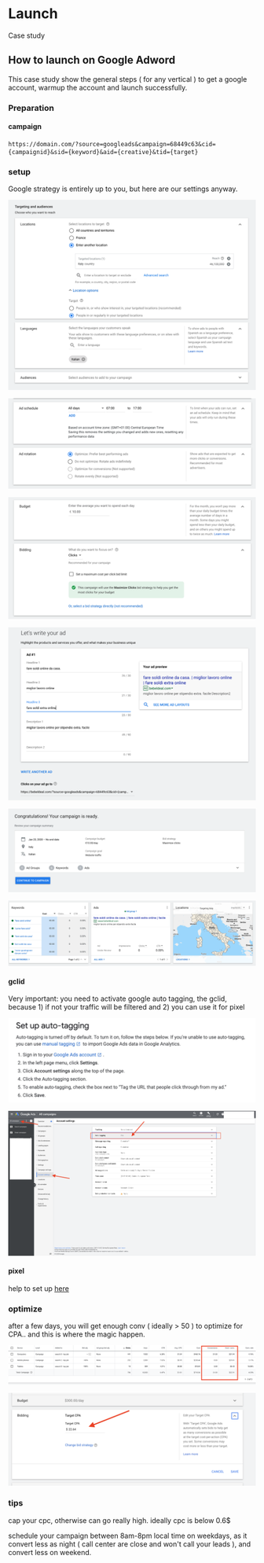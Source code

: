 # Launch

Case study

## How to launch on Google Adword

This case study show the general steps \( for any vertical \) to get a google account, warmup the account and launch successfully.

### Preparation

#### campaign

```text
https://domain.com/?source=googleads&campaign=68449c63&cid={campaignid}&sid={keyword}&aid={creative}&tid={target}
```

### setup

Google strategy is entirely up to you, but here are our settings anyway.

![Screen Shot 2020-01-23 at 9.40.42 AM.png](https://raw.githubusercontent.com/blackhatflow/storage/master/2020/01/23-09-42-58-Screen%20Shot%202020-01-23%20at%209.40.42%20AM.png)

![Screen Shot 2020-01-23 at 9.42.12 AM.png](https://raw.githubusercontent.com/blackhatflow/storage/master/2020/01/23-09-42-44-Screen%20Shot%202020-01-23%20at%209.42.12%20AM.png)

![Screen Shot 2020-01-23 at 9.42.19 AM.png](https://raw.githubusercontent.com/blackhatflow/storage/master/2020/01/23-09-42-40-Screen%20Shot%202020-01-23%20at%209.42.19%20AM.png)

![Screen Shot 2020-01-23 at 9.27.37 AM.png](https://raw.githubusercontent.com/blackhatflow/storage/master/2020/01/23-09-27-46-Screen%20Shot%202020-01-23%20at%209.27.37%20AM.png)

![Screen Shot 2020-01-23 at 9.46.08 AM.png](https://raw.githubusercontent.com/blackhatflow/storage/master/2020/01/23-09-46-18-Screen%20Shot%202020-01-23%20at%209.46.08%20AM.png)

![Screen Shot 2020-01-23 at 9.47.10 AM.png](https://raw.githubusercontent.com/blackhatflow/storage/master/2020/01/23-09-47-21-Screen%20Shot%202020-01-23%20at%209.47.10%20AM.png)

#### gclid

Very important: you need to activate google auto tagging, the gclid, because 1\) if not your traffic will be filtered and 2\) you can use it for pixel

![Screen Shot 2020-01-27 at 9.26.26 PM.png](https://raw.githubusercontent.com/blackhatflow/storage/master/2020/01/27-21-26-29-Screen%20Shot%202020-01-27%20at%209.26.26%20PM.png)

![Screen Shot 2020-02-20 at 2.16.00 PM.png](https://raw.githubusercontent.com/blackhatflow/storage/master/2020/02/20-14-17-46-Screen%20Shot%202020-02-20%20at%202.16.00%20PM.png)

#### pixel

help to set up [here](https://github.com/blackhatflow/doc/tree/b84c48b153c454452d1bc477f5100a3805f48beb/google_pixel/README.md)

### optimize

after a few days, you will get enough conv \( ideally &gt; 50 \) to optimize for CPA.. and this is where the magic happen.

![Screen Shot 2020-02-20 at 2.56.40 PM.png](https://raw.githubusercontent.com/blackhatflow/storage/master/2020/02/20-14-57-36-Screen%20Shot%202020-02-20%20at%202.56.40%20PM.png)

![Screen Shot 2020-02-20 at 2.56.28 PM.png](https://raw.githubusercontent.com/blackhatflow/storage/master/2020/02/20-14-58-12-Screen%20Shot%202020-02-20%20at%202.56.28%20PM.png)

### tips

cap your cpc, otherwise can go really high. ideally cpc is below 0.6$

schedule your campaign between 8am-8pm local time on weekdays, as it convert less as night \( call center are close and won't call your leads \), and convert less on weekend.

